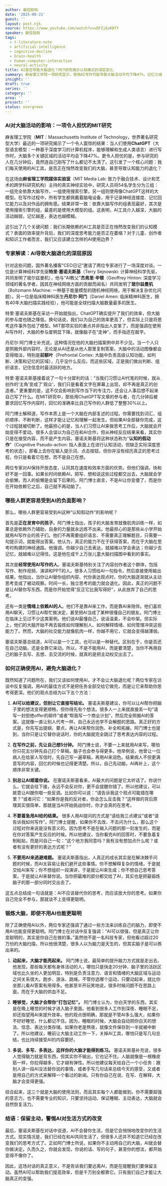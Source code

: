 ```yaml
---
author: 最佳拍档
date: '2025-08-21'
guest: ''
layout: post.njk
source: https://www.youtube.com/watch?v=vDFZjEuKDfY
speaker: 最佳拍档
tags:
  - t-literature-note
  - artificial-intelligence
  - cognitive-decline
  - brain-health
  - human-computer-interaction
  - neural-activity
title: AI是否导致大脑退化？MIT研究揭示认知模式的深层变化
summary: 麻省理工学院一项研究显示，使用AI写作可能导致大脑活动平均下降47%，记忆力减退。专家探讨了AI对认知模式、深度思考能力的影响，并提出了避免大脑退化、有效利用AI并锻炼脑力的方法。
insight: ''
draft: true
series: ''
category: ''
area: ''
project: ''
status: evergreen
---
```

### AI对大脑活动的影响：一项令人担忧的MIT研究

麻省理工学院（**MIT**：Massachusetts Institute of Technology，世界著名研究型大学）最近的一项研究揭示了一个令人震惊的结果：当人们使用**ChatGPT**（大型语言模型：一种基于深度学习的计算机程序，能够理解和生成人类语言）进行写作时，大脑多个关键区域的活动平均会下降47%。更令人担忧的是，参与研究的人在几分钟后，竟然连自己刚写了什么都记不太清了。这引发了一个核心问题：我们每天使用的AI工具，是否正在悄然改变我们的大脑，甚至导致认知能力的退化？

在这场由**麻省理工学院媒体实验室**（MIT Media Lab: 致力于融合技术、设计和艺术的跨学科研究机构）主持的真实神经实验中，研究人员将54名学生分为三组：一组完全依靠大脑写作，一组使用搜索引擎，另一组则使用像ChatGPT这样的大模型。在写作过程中，所有学生都佩戴着脑电设备，用于记录神经连接度、记忆回忆能力以及对作品的拥有感。结果非常一致：依靠大脑写作的组表现最好，其次是使用搜索引擎的组，最差的是使用大模型的组。这表明，AI工具介入越深，大脑的活动越弱，记忆越差，表达也越模糊。

这引出了几个关键问题：我们长期依赖的AI工具是否正在悄然改变我们的认知模式？表面的效率提升背后，我们的深度思考能力是否正在萎缩？对于儿童、创作者和知识工作者而言，我们又应该建立怎样的AI使用边界？

### 专家解读：AI导致大脑退化的深层原因

针对这些问题，国外著名播客“CEO日记”邀请了两位专家进行了一场深度对谈。一位是计算神经科学先驱**特里·塞诺夫斯基**（Terry Sejnowski: 计算神经科学先驱，共同发明了玻尔兹曼机），他与“AI教父”**杰弗里·辛顿**（Geoffrey Hinton: 深度学习领域的著名学者，因其在神经网络方面的贡献而闻名）共同发明了**玻尔兹曼机**（Boltzmann Machine: 一种基于能量模型的随机神经网络，用于解决复杂优化问题）。另一位是临床精神科医生**丹尼尔·阿门**（Daniel Amen: 临床精神科医生，拥有40年大脑扫描实践经验），他可能是全球扫描大脑数量最多的医生。

特里·塞诺夫斯基在采访一开始就指出，ChatGPT确实提升了我们的效率，但大脑的参与度也随之降低。换句话说，我们以为自己的效率更高了，但实际上只是将思考这件事外包给了模型。MIT那项实验的重点并非指出人变笨了，而是强调在使用AI写作时，大脑的参与度明显下降，就像脑子在“走神”，而手指还在敲字。

丹尼尔·阿门博士补充说，这种情况在他的大脑扫描案例中并不少见。当一个人只是照搬外部内容时，无论是从AI还是从他人那里复制答案，大脑中的活动图像都会变得暗淡，特别是**前额叶**（Prefrontal Cortex: 大脑中负责高级认知功能，如判断、决策和记忆的区域），几乎没什么反应。而这些区域，正是我们做出判断、组织语言、记住信息时最活跃的地方。

特里·塞诺夫斯基接着说了一句十分犀利的话：“当我们习惯让AI代笔的时候，就从创作的‘主角’变成了‘观众’，我们只是看着文字在屏幕上出现，却不再是真正的创造者。” 更重要的是，这不仅会影响到写作当下的专注力，还会让人事后想不起来自己写了什么。在MIT研究中，那些用ChatGPT写文章的参与者，在几分钟后被要求回忆写作内容时，回忆的准确率比自己写作的人群低了整整30%以上。

阿门博士解释道，写作本质上是一个大脑在内部复述的过程。你需要找到词汇、组织顺序、不断判断，这样才能让记忆和理解一起发生。但如果AI全部替你完成，这个过程就被切断了。他最担心的是，当人们习惯让AI来做思考工作后，大脑就会开始变得不爱动。很多人会误以为自己在和AI合作，但从神经反应结果来看，其实你只是在接受内容，而不是产生内容。塞诺夫斯基将这种状态称为“**认知的假动作**”（Cognitive Pseudo-action: 指人表面上在进行认知活动，但缺乏实际深度思考的状态），即看上去你在输入提示词、点击按钮，但你并没有经历真正的思考过程，你只是看着它在想，而不是自己在想。

两位专家对AI保持开放态度，认同其在速度和效率方面的优势。但他们强调，快和好不是一回事。如果长时间依赖AI，把写、想和说这些过程都交出去，大脑就会学会偷懒，而人的偷懒是会留下后果的。阿门博士直言，不是AI让你变傻了，而是你在开始依赖它之后，自己就不再动脑了。

### 哪些人群更容易受到AI的负面影响？

那么，哪些人群更容易受到AI这种“认知假动作”的影响呢？

首先是**正在发育中的孩子**。阿门博士指出，孩子的大脑发育就像肌肉训练一样，如果总是依赖外力辅助，自身的力量就永远练不出来。他最担心的是那些从小学开始就用AI写作业的孩子们。他们不再需要组织语言、不需要真正理解题目，只需要一句提示词，就能得出答案。他认为，真正的能力不在于获得答案，而在于大脑在思考时构建的神经通路。他强调，你越少自己去表达，就越难以学会表达；你越少去记忆，就越难以记得住。这是他在成千上万张儿童大脑扫描图中看到的事实。

其次是**经常使用AI写作的人**。塞诺夫斯基特别关注了内容创作者这个群体，包括写作、制作视频、演讲和PPT的人。很多人习惯给AI一句指令，然后直接使用输出结果。他指出，当你让AI替你组织内容、代你表达观点时，你的大脑逐渐就从主动思考变成了被动观察。时间一长，独立思考的能力就会退化。因此，真正的问题不是让AI替你写东西，而是你开始觉得“反正它比我写得好”，从此放弃了自己的思考。

还有一类是**情绪上依赖AI的人**。他们不是靠AI来工作，而是靠AI来陪伴。他们喜欢用AI聊天，习惯让AI帮忙做决定，甚至把AI当成了某种很懂自己的朋友。阿门博士在临床上见过不少这类案例。他们说AI最懂自己，说话温柔，不会吵架。但实际上，他们的大脑开始不再去锻炼如何理解别人、如何解释情绪、如何管理冲突这些能力了。然而，大脑的社交能力就像肌肉一样，你越不用它，它就会变得越薄弱。

塞诺夫斯基总结道，AI可以是一个工具，也可以是一种替代。区别在于，你是否还在自己动脑，还是全靠它来动。所以，不是不能用AI，而是要清楚，当你不再用自己的脑子去写、去想、去交流的时候，就真的是把主动权交出去了。

### 如何正确使用AI，避免大脑退化？

既然知道了问题所在，我们又该如何使用AI，才不会让大脑退化呢？两位专家在访谈中反复强调，用AI的最佳方式不是把任务全部交给它做完，而是让它来帮助你思考得更深。他们的观点总结为以下五个方法：

1.  **AI可以给建议，但别让它直接写结论。** 塞诺夫斯基建议，你可以让AI帮你把脑子里的想法变得更顺畅，但你得先有个想法。很多人一上来就直接丢一句“请写一封拒绝offer的邮件”或者“帮我写一个商业计划”，然后完全照搬AI的答案。这就像一直让别人代考一样，自己永远也学不会解题的思路。真正好的方式是，你先写出提纲、要点，再让AI来帮你润色、补全和拓展。阿门博士也提到，当你只是让它替你说话时，你的大脑就完全跳过了思考表达内容的过程。

2.  **在写作之前，先让自己想5分钟。** 阿门博士说，不要一上来就用AI来写，哪怕你只花五分钟先自己打个草稿，脑子也会参与得更多。他举例说，他曾让一位病人在给家人写信时，先自己写一遍草稿，再用AI来润色。结果病人不但更满意写的内容，回忆的时候也记得更清楚。所以，自己先动脑，AI再补上，这个顺序非常关键。

3.  **别总让AI顺着你说。** 在塞诺夫斯基看来，AI最大的问题是它太听话了。你说什么，它就会往下接，永远不会反对你，更不会提醒你错了。所以他建议，可以故意让AI跟你唱一些反调。比如你可以说：“请告诉我这个观点可能错在哪里？”或者问它：“如果你是我的反对者，你会怎么反击我？”这样做的背后原理其实很简单，那就是当AI开始挑战你时，你才会真的在思考。

4.  **不要着急用AI给的结果。** 很多人用AI提问的方式是“请给我三点建议”或者“请告诉我如何写作”。阿门博士提醒，如果你不去改、不去问为什么，那么这个过程对你来说是没有意义的。因为思考不是在输入问题的那一刻发生的，而是在你对答案产生反应的时候。所以他建议，当你看完AI的回答时，不要急着复制粘贴，而是问自己一句：“这个地方我同意吗？我有没有想加点什么呢？或者有没有更好的表达方式呢？”

5.  **不要用AI来逃避难题。** 塞诺夫斯基指出，人真正的成长其实是在解决棘手问题的时候，而AI太容易让我们避开这些事情。你不想解释复杂的情绪，于是就交给AI来写；你不想组织一段演讲，于是就让AI来生成；你不想自己思考答案，于是就让AI来替你说。当你把最难的部分都交给了AI，其实也是把最锻炼脑子的那一部分同时交出去了。

这五点总结成一句话就是：AI不应该替代你的思考，而应该放大你的思考。如果你自己完全不参与，那就谈不上变得更聪明。

### 锻炼大脑，即使不用AI也能更聪明

除了正确使用AI以外，两位专家还强调了通过一些方法来训练自己的脑力，即使不用AI也能变得更聪明。阿门博士在对话中反复强调：“AI可以很强，但是真正让你变聪明的，其实是你自己在做的事。”虽然他不是一名科技专家，但他看过超过20万份的大脑扫描，所以他很清楚，很多人以为脑力是天生的，但其实脑子是可以练出来的。

1.  **动起来，大脑才能亮起来。** 阿门博士说，最简单的提升脑力方式就是走出去。他发现，那些每天都有身体活动的人，哪怕只是快走20分钟，脑子里的活跃区域也比久坐的人更加明显，特别是负责注意力、语言和情绪的大脑区域与运动之间关系很大。跑步、游泳、跳绳，不管你选哪个运动，只要动起来，就比你坐那儿看AI答案有用得多。他甚至半开玩笑地说，很多时候问题不在思路上面，而在于大脑的供血不足。

2.  **睡够觉，大脑才会帮你“打包记忆”。** 阿门博士认为，你白天学的东西，其实是在晚上睡觉的时候才进入脑子里面。他看到很多人工作到深夜、睡眠不足，却还指望用AI来提升效率。他的观点很明确，那就是不管AI多么强大，如果你不好好睡觉，什么都记不住。因为，睡眠的时候，大脑会自动把你白天的想法、信息、表达分类存储。如果你老是熬夜，就像文件保存到一半就被中断了。所以他建议，睡前让大脑主动工作一下，关掉AI工具，哪怕只是写几句总结，也比持续接受AI的内容要好。

3.  **多说、多写、多表达，这样你的大脑才能得到练习。** 塞诺夫斯基补充说，很多人觉得脑力就是背东西，但其实你不输出，它也记不住。人脑就像是一根橡皮筋一样，你拉得越多，它才越有弹性。所以他建议每天给自己一个小任务：跟别人讲一段AI没法替你说的事情，或者手写几句话来总结今天的感受，又或者是用自己的方式来解释一个看过的新闻。只有你自己在说、在写、在解释，大脑才会变得更强。

综合起来，这三个就是大脑的使用法则，而且其实每个人都能做到。你不需要超强的意志力，也不需要专业的知识，只要坚持运动、保证睡眠、主动表达，大脑就会自然恢复活力。

### 结语：保留主动，警惕AI对生活方式的改变

最后，塞诺夫斯基在对话中说道，AI不会替你生活，但是它会悄悄地改变你的生活方式。现实情况是，我们已经在和AI共同生活了，但很多人还并不知道它已经在改变我们的思考方式了。正如阿门博士所说，如果你不主动用自己的大脑，AI就会替你做决定。久而久之，你就会发现，你说的话、写的句子，甚至你的想法，都开始变得不像你了。

因此，这场对话的真正意义，不是告诉我们要远离AI，而是在提醒我们要保留主动。虽然AI可以帮助我们提高效率，但是千万别全都靠它。只有我们自己才能让大脑真正的变强。